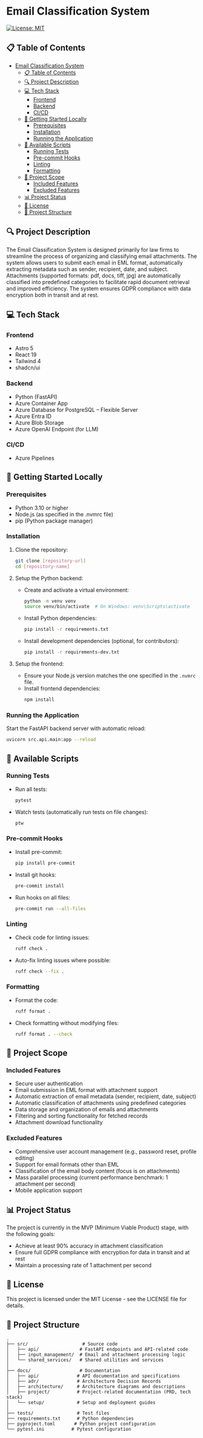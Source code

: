 # Email Classification System

[![License: MIT](https://img.shields.io/badge/License-MIT-blue.svg)](LICENSE)

## 📋 Table of Contents
- [Email Classification System](#email-classification-system)
  - [📋 Table of Contents](#-table-of-contents)
  - [🔍 Project Description](#-project-description)
  - [💻 Tech Stack](#-tech-stack)
    - [Frontend](#frontend)
    - [Backend](#backend)
    - [CI/CD](#cicd)
  - [🚀 Getting Started Locally](#-getting-started-locally)
    - [Prerequisites](#prerequisites)
    - [Installation](#installation)
    - [Running the Application](#running-the-application)
  - [📝 Available Scripts](#-available-scripts)
    - [Running Tests](#running-tests)
    - [Pre-commit Hooks](#pre-commit-hooks)
    - [Linting](#linting)
    - [Formatting](#formatting)
  - [🔭 Project Scope](#-project-scope)
    - [Included Features](#included-features)
    - [Excluded Features](#excluded-features)
  - [📊 Project Status](#-project-status)
  - [📄 License](#-license)
  - [📁 Project Structure](#-project-structure)

## 🔍 Project Description
The Email Classification System is designed primarily for law firms to streamline the process of organizing and classifying email attachments. The system allows users to submit each email in EML format, automatically extracting metadata such as sender, recipient, date, and subject. Attachments (supported formats: pdf, docs, tiff, jpg) are automatically classified into predefined categories to facilitate rapid document retrieval and improved efficiency. The system ensures GDPR compliance with data encryption both in transit and at rest.

## 💻 Tech Stack

### Frontend
- Astro 5
- React 19
- Tailwind 4
- shadcn/ui

### Backend
- Python (FastAPI)
- Azure Container App
- Azure Database for PostgreSQL – Flexible Server
- Azure Entra ID
- Azure Blob Storage
- Azure OpenAI Endpoint (for LLM)

### CI/CD
- Azure Pipelines

## 🚀 Getting Started Locally

### Prerequisites
- Python 3.10 or higher
- Node.js (as specified in the .nvmrc file)
- pip (Python package manager)

### Installation
1. Clone the repository:
   ```bash
   git clone [repository-url]
   cd [repository-name]
   ```

2. Setup the Python backend:
   - Create and activate a virtual environment:
     ```bash
     python -m venv venv
     source venv/bin/activate  # On Windows: venv\Scripts\activate
     ```
   - Install Python dependencies:
     ```bash
     pip install -r requirements.txt
     ```
   - Install development dependencies (optional, for contributors):
     ```bash
     pip install -r requirements-dev.txt
     ```

3. Setup the frontend:
   - Ensure your Node.js version matches the one specified in the `.nvmrc` file.
   - Install frontend dependencies:
     ```bash
     npm install
     ```

### Running the Application
Start the FastAPI backend server with automatic reload:
```bash
uvicorn src.api.main:app --reload
```

## 📝 Available Scripts

### Running Tests
- Run all tests:
  ```bash
  pytest
  ```
- Watch tests (automatically run tests on file changes):
  ```bash
  ptw
  ```

### Pre-commit Hooks
- Install pre-commit:
  ```bash
  pip install pre-commit
  ```
- Install git hooks:
  ```bash
  pre-commit install
  ```
- Run hooks on all files:
  ```bash
  pre-commit run --all-files
  ```

### Linting
- Check code for linting issues:
  ```bash
  ruff check .
  ```
- Auto-fix linting issues where possible:
  ```bash
  ruff check --fix .
  ```

### Formatting
- Format the code:
  ```bash
  ruff format .
  ```
- Check formatting without modifying files:
  ```bash
  ruff format . --check
  ```

## 🔭 Project Scope

### Included Features
- Secure user authentication
- Email submission in EML format with attachment support
- Automatic extraction of email metadata (sender, recipient, date, subject)
- Automatic classification of attachments using predefined categories
- Data storage and organization of emails and attachments
- Filtering and sorting functionality for fetched records
- Attachment download functionality

### Excluded Features
- Comprehensive user account management (e.g., password reset, profile editing)
- Support for email formats other than EML
- Classification of the email body content (focus is on attachments)
- Mass parallel processing (current performance benchmark: 1 attachment per second)
- Mobile application support

## 📊 Project Status
The project is currently in the MVP (Minimum Viable Product) stage, with the following goals:
- Achieve at least 90% accuracy in attachment classification
- Ensure full GDPR compliance with encryption for data in transit and at rest
- Maintain a processing rate of 1 attachment per second

## 📄 License
This project is licensed under the MIT License - see the LICENSE file for details.

## 📁 Project Structure

```
.
├── src/                    # Source code
│   ├── api/               # FastAPI endpoints and API-related code
│   ├── input_management/  # Email and attachment processing logic
│   └── shared_services/   # Shared utilities and services
│
├── docs/                  # Documentation
│   ├── api/              # API documentation and specifications
│   ├── adr/              # Architecture Decision Records
│   ├── architecture/     # Architecture diagrams and descriptions
│   ├── project/          # Project-related documentation (PRD, tech stack)
│   └── setup/            # Setup and deployment guides
│
├── tests/                # Test files
├── requirements.txt      # Python dependencies
├── pyproject.toml       # Python project configuration
└── pytest.ini          # Pytest configuration
```